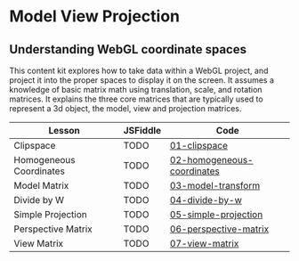 # Model View Projection
## Understanding WebGL coordinate spaces

This content kit explores how to take data within a WebGL project, and project it into the proper spaces to display it on the screen. It assumes a knowledge of basic matrix math using translation, scale, and rotation matrices. It explains the three core matrices that are typically used to represent a 3d object, the model, view and projection matrices.

Lesson          | JSFiddle                                                       | Code
--------------- | -------------------------------------------------------------- | --------------------------------------------
Clipspace                   | TODO   | [01-clipspace](lessons/01-clipspace)
Homogeneous Coordinates     | TODO   | [02-homogeneous-coordinates](lessons/02-homogeneous-coordinates)
Model Matrix                | TODO   | [03-model-transform](lessons/03-model-transform)
Divide by W                 | TODO   | [04-divide-by-w](lessons/04-divide-by-w)
Simple Projection           | TODO   | [05-simple-projection](lessons/05-simple-projection)
Perspective Matrix          | TODO   | [06-perspective-matrix](lessons/06-perspective-matrix)
View Matrix                 | TODO   | [07-view-matrix](lessons/07-view-matrix)
